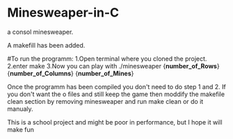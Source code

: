 # Minesweaper-in-C
a consol minesweaper.

A makefill has been added.


#To run the programm:
1.Open terminal where you cloned the project.
2.enter make
3.Now you can play with ./minesweaper {**number_of_Rows**} {**number_of_Columns**} {**number_of_Mines**}

Once the programm has been compiled you don't need to do step 1 and 2.
If you don't want the o files and still keep the game then moddify the makefile clean section by removing minesweaper and run make clean or do it manualy.

This is a school project and might be poor in performance, but I hope it will make fun
